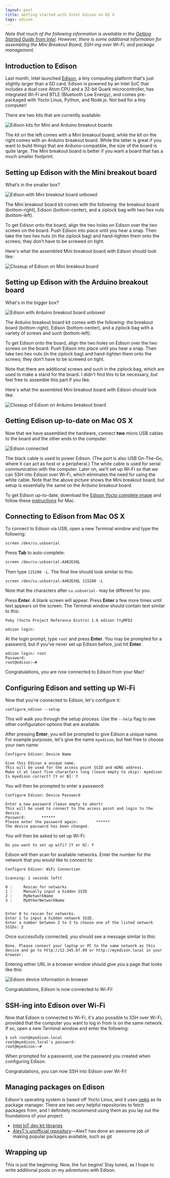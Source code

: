 ```yaml
---
layout: post
title: Getting started with Intel Edison on OS X
tags: edison
---
```


*Note that much of the following information is available in the <a href="https://communities.intel.com/docs/DOC-23148">Getting Started Guide from Intel</a>. However, there is some additional information for assembling the Mini Breakout Board, SSH-ing over Wi-Fi, and package management.*

## Introduction to Edison

Last month, Intel launched <a href="http://www.intel.com/content/www/us/en/do-it-yourself/edison.html">Edison</a>, a tiny computing platform that's just slightly larger than a SD card. Edison is powered by an Intel SoC that includes a dual core Atom CPU and a 32-bit Quark microcontroller, has integrated Wi-Fi and BTLE (Bluetooth Low Energy), and comes pre-packaged with Yocto Linux, Python, and Node.js. Not bad for a tiny computer!

There are two kits that are currently available:

<div class="mb-3">
  <img src="/assets/img/edison/edison-mini-arduino.jpg" class="img-fluid" alt="Edison kits for Mini and Arduino breakout boards">
</div>

The kit on the left comes with a Mini breakout board, while the kit on the right comes with an Arduino breakout board. While the latter is great if you want to build things that are Arduino-compatible, the size of the board is quite large. The Mini breakout board is better if you want a board that has a much smaller footprint.

## Setting up Edison with the Mini breakout board

What’s in the smaller box?

<div class="mb-3">
  <img src="/assets/img/edison/edison-mini-unboxed.jpg" class="img-fluid" alt="Edison with Mini breakout board unboxed">
</div>

The Mini breakout board kit comes with the following: the breakout board (bottom-right), Edison (bottom-center), and a ziplock bag with two hex nuts (bottom-left).

To get Edison onto the board, align the two holes on Edison over the two screws on the board. Push Edison into place until you hear a snap. Then take the two hex nuts (in the ziplock bag) and hand-tighten them onto the screws; they don’t have to be screwed on tight.

Here's what the assembled Mini breakout board with Edison should look like:

<div class="mb-3">
  <img src="/assets/img/edison/edison-mini-board.jpg" class="img-fluid" alt="Closeup of Edison on Mini breakout board">
</div>

## Setting up Edison with the Arduino breakout board

What's in the bigger box?

<div class="mb-3">
  <img src="/assets/img/edison/edison-arduino-unboxed.jpg" class="img-fluid" alt="Edison with Arduino breakout board unboxed">
</div>

The Arduino breakout board kit comes with the following: the breakout board (bottom-right), Edison (bottom-center), and a ziplock bag with a variety of screws and such (bottom-left).

To get Edison onto the board, align the two holes on Edison over the two screws on the board. Push Edison into place until you hear a snap. Then take two hex nuts (in the ziplock bag) and hand-tighten them onto the screws; they don’t have to be screwed on tight.

Note that there are additional screws and such in the ziplock bag, which are used to make a stand for the board. I didn't find this to be necessary, but feel free to assemble this part if you like.

Here's what the assembled Mini breakout board with Edison should look like:

<div class="mb-3">
  <img src="/assets/img/edison/edison-arduino-board.jpg" class="img-fluid" alt="Closeup of Edison on Arduino breakout board">
</div>

## Getting Edison up-to-date on Mac OS X

Now that we have assembled the hardware, connect **two** micro USB cables to the board and the other ends to the computer.

<div class="mb-3">
  <img src="/assets/img/edison/edison-connected.jpg" class="img-fluid" alt="Edison connected">
</div>

The black cable is used to power Edison. (The port is also USB On-The-Go, where it can act as host or a peripheral.) The white cable is used for serial communication with the computer. Later on, we'll set up Wi-Fi so that we can SSH into Edison over Wi-Fi, which eliminates the need for using the white cable. Note that the above picture shows the Mini breakout board, but setup is essentially the same on the Arduino breakout board.

To get Edison up-to-date, download the <a href="https://communities.intel.com/docs/DOC-23242">Edison Yocto complete image</a> and follow these <a href="https://communities.intel.com/docs/DOC-23193">instructions</a> for Mac.

## Connecting to Edison from Mac OS X

To connect to Edison via USB, open a new Terminal window and type the following:

```
screen /dev/cu.usbserial
```

Press **Tab** to auto-complete:

```bash
screen /dev/cu.usbserial-A402EXQL
```

Then type `115200 -L`. The final line should look similar to this:

```
screen /dev/cu.usbserial-A402EXQL 115200 -L
```

Note that the characters after `cu.usbserial-` may be different for you.

Press **Enter**. A blank screen will appear. Press **Enter** a few more times until text appears on the screen. The Terminal window should contain text similar to this:

```
Poky (Yocto Project Reference Distro) 1.6 edison ttyMFD2

edison login:
```

At the login prompt, type `root` and press **Enter**. You may be prompted for a password, but if you've never set up Edison before, just hit **Enter**.

```
edison login: root
Password:
root@edison:~#
```

Congratulations, you are now connected to Edison from your Mac!

## Configuring Edison and setting up Wi-Fi

Now that you're connected to Edison, let's configure it:

```
configure_edison --setup
```

This will walk you through the setup process. Use the `--help` flag to see other configuration options that are available.

After pressing **Enter**, you will be prompted to give Edison a unique name. For example purposes, let's give the name `myedison`, but feel free to choose your own name:

```
Configure Edison: Device Name

Give this Edison a unique name.
This will be used for the access point SSID and mDNS address.
Make it at least five characters long (leave empty to skip): myedison
Is myedison correct? [Y or N]: Y
```

You will then be prompted to enter a password:

```
Configure Edison: Device Password

Enter a new password (leave empty to abort)
This will be used to connect to the access point and login to the device.
Password:       ******
Please enter the password again:        ******
The device password has been changed.
```

You will then be asked to set up Wi-Fi:

```
Do you want to set up wifi? [Y or N]: Y
```

Edison will then scan for available networks. Enter the number for the network that you would like to connect to:

```
Configure Edison: WiFi Connection

Scanning: 1 seconds leftt

0 :     Rescan for networks
1 :     Manually input a hidden SSID
2 :     MyNetworkName
3 :     MyOtherNetworkName


Enter 0 to rescan for networks.
Enter 1 to input a hidden network SSID.
Enter a number between 2 to 3 to choose one of the listed network SSIDs: 2
```

Once successfully connected, you should see a message similar to this:

```
Done. Please connect your laptop or PC to the same network as this device and go to http://12.345.67.89 or http://myedison.local in your browser.
```

Entering either URL in a browser window should give you a page that looks like this:

<div class="mb-3">
  <img src="/assets/img/edison/edison-browser.png" class="img-fluid" alt="Edison device information in browser">
</div>

Congratulations, Edison is now connected to Wi-Fi!

## SSH-ing into Edison over Wi-Fi

Now that Edison is connected to Wi-Fi, it's also possible to SSH over Wi-Fi, provided that the computer you want to log in from is on the same network. If so, open a new Terminal window and enter the following:

```
$ ssh root@myedison.local
root@myedison.local's password:
root@myedison:~#
```

When prompted for a password, use the password you created when configuring Edison.

Congratulations, you can now SSH into Edison over Wi-Fi!

## Managing packages on Edison

Edison's operating system is based off Yocto Linux, and it uses <a href="http://en.wikipedia.org/wiki/Opkg">opkg</a> as its package manager. There are two very helpful repositories to fetch packages from, and I definitely recommend using them as you lay out the foundations of your project:

* <a href="https://software.intel.com/en-us/articles/managing-devkit-libraries-intel-edison-or-intel-galileo-board">Intel IoT dev kit libraries</a>
* <a href="http://alextgalileo.altervista.org/edison-package-repo-configuration-instructions.html">AlexT's unofficial repository</a>&mdash;AlexT has done an awesome job of making popular packages available, such as git

## Wrapping up

This is just the beginning. Now, the fun begins! Stay tuned, as I hope to write additional posts on my adventures with Edison.
